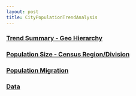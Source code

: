 ```yaml
---
layout: post
title: CityPopulationTrendAnalysis
---
```



### [Trend Summary - Geo Hierarchy](http://public.tableausoftware.com/views/City_Population_Trend/TrendSummary-GeoHierarchy?:embed=y&:display_count=no)


### [Population Size - Census Region/Division](http://public.tableausoftware.com/views/City_Population_Trend/PopulationSize-CensusRegionDivision?:embed=y&:display_count=no)


### [Population Migration](http://public.tableausoftware.com/views/City_Population_Trend/PopulationMigration?:embed=y&:display_count=no)

### [Data](http://public.tableausoftware.com/views/City_Population_Trend/Data?:embed=y&:display_count=no)
